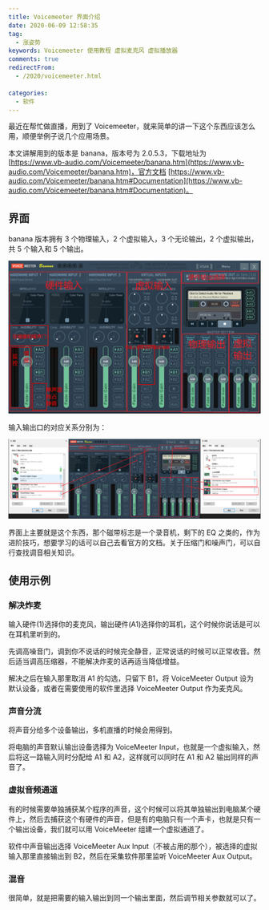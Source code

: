 ```yaml
---
title: Voicemeeter 界面介绍
date: 2020-06-09 12:58:35
tag: 
  - 涨姿势
keywords: Voicemeeter 使用教程 虚拟麦克风 虚拟播放器
comments: true
redirectFrom:
  - /2020/voicemeeter.html

categories: 
  - 软件
---
```


最近在帮忙做直播，用到了 Voicemeeter，就来简单的讲一下这个东西应该怎么用，顺便举例子说几个应用场景。

<!-- more -->

本文讲解用到的版本是 banana，版本号为 2.0.5.3，下载地址为 [https://www.vb-audio.com/Voicemeeter/banana.htm](https://www.vb-audio.com/Voicemeeter/banana.htm)，官方文档 [https://www.vb-audio.com/Voicemeeter/banana.htm#Documentation](https://www.vb-audio.com/Voicemeeter/banana.htm#Documentation)。

## 界面

banana 版本拥有 3 个物理输入，2 个虚拟输入，3 个无论输出，2 个虚拟输出，共 5 个输入和 5 个输出。

![](./img/Snipaste_2020-06-09_14-54-10.png)

输入输出口的对应关系分别为：

![](./img/Snipaste_2020-06-09_14-43-34.png)

界面上主要就是这个东西，那个磁带标志是一个录音机，剩下的 EQ 之类的，作为进阶技巧，想要学习的话可以自己去看官方的文档。关于压缩门和噪声门，可以自行查找调音相关知识。

## 使用示例

### 解决炸麦

输入硬件(1)选择你的麦克风，输出硬件(A1)选择你的耳机，这个时候你说话是可以在耳机里听到的。

先调高噪音门，调到你不说话的时候完全静音，正常说话的时候可以正常收音。然后适当调高压缩器，不能解决炸麦的话再适当降低增益。

解决之后在输入那里取消 A1 的勾选，只留下 B1，将 VoiceMeeter Output 设为默认设备，或者在需要使用的软件里选择 VoiceMeeter Output 作为麦克风。

### 声音分流

将声音分给多个设备输出，多机直播的时候会用得到。

将电脑的声音默认输出设备选择为 VoiceMeeter Input，也就是一个虚拟输入，然后将这一路输入同时分配给 A1 和 A2，这样就可以同时在 A1 和 A2 输出同样的声音了。

### 虚拟音频通道

有的时候需要单独捕获某个程序的声音，这个时候可以将其单独输出到电脑某个硬件上，然后去捕获这个有硬件的声音，但是有的电脑只有一个声卡，也就是只有一个输出设备，我们就可以用 VoiceMeeter 组建一个虚拟通道了。

软件中声音输出选择 VoiceMeeter Aux Input（不被占用的那个），被选择的虚拟输入那里直接输出到 B2，然后在采集软件那里监听 VoiceMeeter Aux Output。

### 混音

很简单，就是把需要的输入输出到同一个输出里面，然后调节相关参数就可以了。
